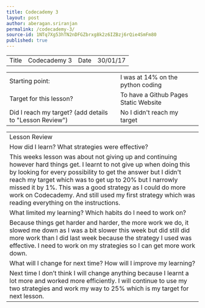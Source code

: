 ```yaml
---
title: Codecademy 3
layout: post
author: aberagan.sriranjan
permalink: /codecademy-3/
source-id: 1NTq7Xg53hTN2nDFGZbrxg8k2z6IZBzj6rQie4SmFm80
published: true
---
```

<table>
  <tr>
    <td>Title</td>
    <td>Codecademy 3</td>
    <td>Date</td>
    <td>30/01/17</td>
  </tr>
</table>


<table>
  <tr>
    <td>Starting point:</td>
    <td>I was at 14% on the python coding</td>
  </tr>
  <tr>
    <td>Target for this lesson?</td>
    <td>To have a Github Pages Static Website</td>
  </tr>
  <tr>
    <td>Did I reach my target? 
(add details to "Lesson Review")</td>
    <td>No I didn't reach my target </td>
  </tr>
</table>


<table>
  <tr>
    <td>Lesson Review</td>
  </tr>
  <tr>
    <td>How did I learn? What strategies were effective? </td>
  </tr>
  <tr>
    <td>This weeks lesson was about not giving up and continuing however hard things get. I learnt to not give up when doing this by looking for every possibility to get the answer but I didn't reach my target which was to get up to 20% but I narrowly missed it by 1%. This was a good strategy as I could do more work on Codecademy. And still used my first strategy which was reading everything on the instructions.  </td>
  </tr>
  <tr>
    <td>What limited my learning? Which habits do I need to work on? </td>
  </tr>
  <tr>
    <td>Because things get harder and harder, the more work we do, it slowed me down as I was a bit slower this week but did still did more work than I did last week because the strategy I used was effective. I need to work on my strategies so I can get more work down.</td>
  </tr>
  <tr>
    <td>What will I change for next time? How will I improve my learning?</td>
  </tr>
  <tr>
    <td>Next time I don’t think I will change anything because I learnt a lot more and worked more efficiently. I will continue to use my two strategies and work my way to 25% which is my target for next lesson.</td>
  </tr>
</table>


